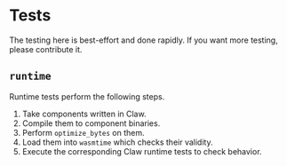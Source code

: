 # Tests

The testing here is best-effort and done rapidly.
If you want more testing, please contribute it.

## `runtime`

Runtime tests perform the following steps.
1. Take components written in Claw.
2. Compile them to component binaries.
3. Perform `optimize_bytes` on them.
4. Load them into `wasmtime` which checks their validity.
5. Execute the corresponding Claw runtime tests to check behavior.

